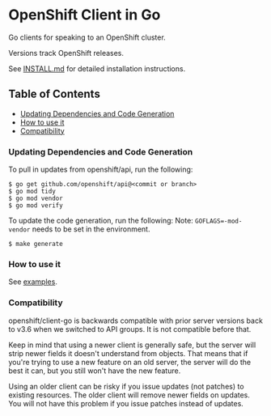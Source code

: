 OpenShift Client in Go
==============================


Go clients for speaking to an OpenShift cluster.

Versions track OpenShift releases.

See [INSTALL.md](/INSTALL.md) for detailed installation instructions.


## Table of Contents

- [Updating Dependencies and Code Generation](#updating-dependencies-and-code-generation)
- [How to use it](#how-to-use-it)
- [Compatibility](#compatibility)

### Updating Dependencies and Code Generation

To pull in updates from openshift/api, run the following:

```
$ go get github.com/openshift/api@<commit or branch>
$ go mod tidy
$ go mod vendor
$ go mod verify
```

To update the code generation, run the following:
Note: `GOFLAGS=-mod-vendor` needs to be set in the environment.

```
$ make generate
```

### How to use it

See [examples](/examples).

### Compatibility

openshift/client-go is backwards compatible with prior server versions back to
v3.6 when we switched to API groups.  It is not compatible before that.

Keep in mind that using a newer client is generally safe, but the server will
strip newer fields it doesn't understand from objects.  That means that if you're
trying to use a new feature on an old server, the server will do the best it can,
but you still won't have the new feature.

Using an older client can be risky if you issue updates (not patches) to existing
resources.  The older client will remove newer fields on updates.  You will not have
this problem if you issue patches instead of updates.